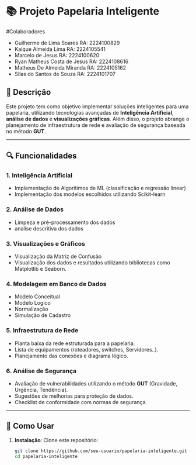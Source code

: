 # 📚 Projeto Papelaria Inteligente

#Colaboradores
- Guilherme de Lima Soares RA: 2224100829
- Kaique Almeida Lima RA: 2224105541
- Marcelo de Jesus RA: 2224100620
- Ryan Matheus Costa de Jesus RA: 2224108616
- Matheus De Almeida Miranda RA: 2224105162
- Silas do Santos de Souza RA: 2224101707


## 📝 Descrição
Este projeto tem como objetivo implementar soluções inteligentes para uma papelaria, utilizando tecnologias avançadas de 
**Inteligência Artificial**, **análise de dados** e **visualizações gráficas**. Além disso, o projeto abrange o planejamento de 
infraestrutura de rede e avaliação de segurança baseada no método **GUT**.

---

## 🔍 Funcionalidades
### 1. **Inteligência Artificial**
- Implementação de Algoritimos de ML (classificação e regressão linear)
- Implementação dos modelos escolhidos utilizando Scikit-learn
  

### 2. **Análise de Dados**
- Limpeza e pré-processamento dos dados
- analise descritiva dos dados


### 3. **Visualizações e Gráficos**
- Visualização da Matriz de Confusão
- Visualização dos dados e resultados utilizando bibliotecas como Matplotlib e Seaborn.

### 4. **Modelagem em Banco de Dados**
- Modelo Conceitual
- Modelo Logico
- Normalização
- Simulação de Cadastro


### 5. **Infraestrutura de Rede**
- Planta baixa da rede estruturada para a papelaria.
- Lista de equipamentos (roteadores, switches, Servidores..).
- Planejamento das conexões e diagrama lógico.

### 6. **Análise de Segurança**
- Avaliação de vulnerabilidades utilizando o método **GUT** (Gravidade, Urgência, Tendência).
- Sugestões de melhorias para proteção de dados.
- Checklist de conformidade com normas de segurança.

---

## 🚀 Como Usar
1. **Instalação**:
   Clone este repositório:
   ```bash
   git clone https://github.com/seu-usuario/papelaria-inteligente.git
   cd papelaria-inteligente
